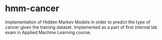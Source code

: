 # hmm-cancer

Implementation of Hidden Markov Models in order to predict the type of cancer given the training dataset. Implemented as a part of first internal lab exam in Applied Machine Learning course.
